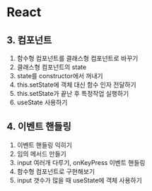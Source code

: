 # React
## 3. 컴포넌트
1. 함수형 컴포넌트를 클래스형 컴포넌트로 바꾸기
2. 클래스형 컴포넌트의 state
3. state를 constructor에서 꺼내기
4. this.setState에 객체 대신 함수 인자 전달하기
5. this.setState가 끝난 후 특정작업 실행하기
6. useState 사용하기

## 4. 이벤트 핸들링
1. 이벤트 핸들링 익히기
2. 임의 메서드 만들기
3. input 여러개 다루기, onKeyPress 이벤트 핸들링
4. 함수형 컴포넌트로 구현해보기
5. input 갯수가 많을 때 useState에 객체 사용하기